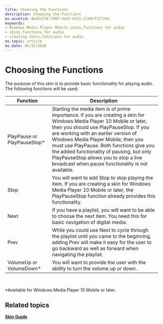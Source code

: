 ```yaml
---
title: Choosing the Functions
description: Choosing the Functions
ms.assetid: ded3c578-5087-4e4f-bf21-2149cf72719d
keywords:
- Windows Media Player Mobile skins,functions for audio
- skins,functions for audio
- creating skins,functions for audio
ms.topic: article
ms.date: 05/31/2018
---
```


# Choosing the Functions

The purpose of this skin is to provide basic functionality for playing audio. The following functions will be used:



| Function                     | Description                                                                                                                                                                                                                                                                                                                                                                                                                          |
|------------------------------|--------------------------------------------------------------------------------------------------------------------------------------------------------------------------------------------------------------------------------------------------------------------------------------------------------------------------------------------------------------------------------------------------------------------------------------|
| PlayPause or PlayPauseStop\* | Starting the media item is of prime importance. If you are creating a skin for Windows Media Player 10 Mobile or later, then you should use PlayPauseStop. If you are working with an earlier version of Windows Media Player Mobile, then you must use PlayPause. Both functions give you the added functionality of pausing, but only PlayPauseStop allows you to stop a live broadcast when pause functionality is not available. |
| Stop                         | You will want to add Stop to stop playing the item. If you are creating a skin for Windows Media Player 10 Mobile or later, the PlayPauseStop function already provides this functionality.                                                                                                                                                                                                                                          |
| Next                         | If you have a playlist, you will want to be able to choose the next item. You need this for basic navigation of digital media.                                                                                                                                                                                                                                                                                                       |
| Prev                         | While you could use Next to cycle through the playlist until you came to the beginning, adding Prev will make it easy for the user to go backward as well as forward when navigating the playlist.                                                                                                                                                                                                                                   |
| VolumeUp or VolumeDown\*     | You will want to provide the user with the ability to turn the volume up or down.                                                                                                                                                                                                                                                                                                                                                    |



 

\*Available for Windows Media Player 10 Mobile or later.

## Related topics

<dl> <dt>

[**Skin Guide**](skin-guide.md)
</dt> </dl>

 

 




